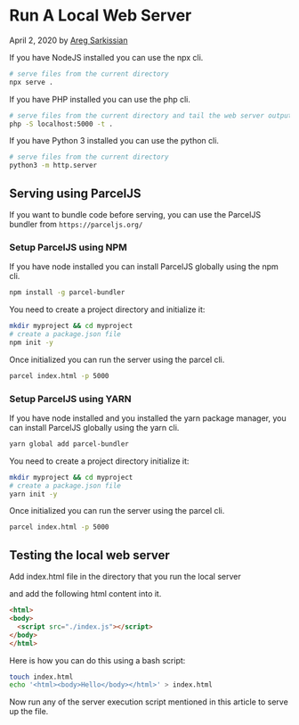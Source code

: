# Run A Local Web Server

April 2, 2020 by [Areg Sarkissian](https://aregsar.com/about)

If you have NodeJS installed you can use the npx cli.

```bash
# serve files from the current directory
npx serve .
```

If you have PHP installed you can use the php cli.

```bash
# serve files from the current directory and tail the web server output
php -S localhost:5000 -t .
```

If you have Python 3 installed you can use the python cli.

```bash
# serve files from the current directory
python3 -m http.server
```

## Serving using ParcelJS

If you want to bundle code before serving, you can use the ParcelJS bundler from `https://parceljs.org/`

### Setup ParcelJS using NPM

If you have node installed you can install ParcelJS globally using the npm cli.

```bash
npm install -g parcel-bundler
```

You need to create a project directory and initialize it:

```bash
mkdir myproject && cd myproject
# create a package.json file
npm init -y
```

Once initialized you can run the server using the parcel cli.

```bash
parcel index.html -p 5000
```

### Setup ParcelJS using YARN
If you have node installed and you installed the yarn package manager, you can install ParcelJS globally using the yarn cli.

```bash
yarn global add parcel-bundler
```

You need to create a project directory initialize it:

```bash
mkdir myproject && cd myproject
# create a package.json file
yarn init -y
```

Once initialized you can run the server using the parcel cli.

```bash
parcel index.html -p 5000
```

## Testing the local web server

Add index.html file in the directory that you run the local server

and add the following html content into it.

```html
<html>
<body>
  <script src="./index.js"></script>
</body>
</html>
```

Here is how you can do this using a bash script:

```bash
touch index.html
echo '<html><body>Hello</body></html>' > index.html
```

Now run any of the server execution script mentioned in this article to serve up the file.
